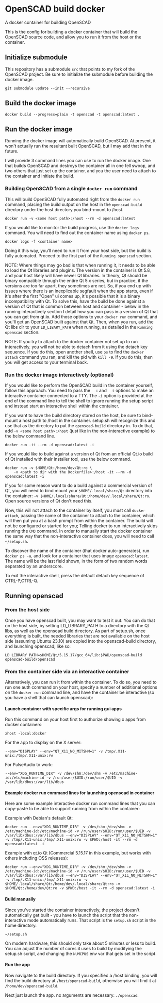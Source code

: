 # OpenSCAD build docker

A docker container for building OpenSCAD

This is the config for building a docker container that will build the OpenSCAD
source code, and allow you to run it from the host or the container.

## Initialize submodule

This repository has a submodule `src` that points to my fork of the OpenSCAD
project. Be sure to initialize the submodule before building the docker image.

```
git submodule update --init --recursive
```

## Build the docker image

```
docker build --progress=plain -t openscad -t openscad:latest .
```

## Run the docker image

Running the docker image will automatically build OpenSCAD. At present, it won't
actually run the resultant built OpenSCAD, but I may add that in the future.

I will provide 3 command lines you can use to run the docker image.
One that builds OpenSCAD and destroys the container all in one fell swoop, and
two others that just set up the container, and you the user need to attach to
the container and initiate the build.

### Building OpenSCAD from a single `docker run` command

This will build OpenSCAD fully automated right from the `docker run` command,
placing the build output on the host in the `openscad-build` directory under the
host directory you bind-mount to /host.

```
docker run -v <some host path>:/host --rm -d openscad:latest
```

If you would like to monitor the build progress, use the `docker logs` command.
You will need to find out the container name using `docker ps`.

```
docker logs -f <container name>
```

Doing it this way, you'll need to run it from your host side, but the build is
fully automated. Proceed to the first part of the `Running openscad` section.

NOTE: Where things may go bad is that when running it, it needs to be able to
load the Qt libraries and plugins. The version in the container is Qt 5.8, and
your host likely will have newer Qt libraries. In theory, Qt should be binary
compatible through the entire Qt 5.x series, but in practice, if the versions
are too far apart, they sometimes are not. So, if you end up with issues where
there is an inexplicable segfault when the app starts, even if it's after the
first "Open" ui comes up, it's possible that it is a binary incompatibility with
Qt. To solve this, have the build be done against a version of Qt that is common
between host and container - below in the running interactively section I detail
how you can pass in a version of Qt that you can get from qt.io. Add those
options to your `docker run` command, and you'll get an OpenSCAD built against
that Qt. Then, when you run, add the Qt libs dir to your `LD_LIBARY_PATH` when
running, as detailed in the `Running openscad` section.

NOTE: If you try to attach to the docker container not set up to run
interactively, you will not be able to detach from it using the detach key
sequence. If you do this, open another shell, use `ps` to find the `docker
attach` command you ran, and kill the pid with `kill -9`. If you do this, then
you will get access to your terminal back.

### Run the docker image interactively (optional)

If you would like to perform the OpenSCAD build in the container yourself,
follow this approach. You need to pass the ` -i` and ` -t` options to make an
interactive container connected to a TTY. The `-i` option is provided at the
end of the command line to tell the shell to ignore running the setup script
and instead start an interactive shell within the container.

If you want to have the build directory stored on the host, be sure to
bind-mount a host path to /host in the container. setup.sh will recognize this
and use that as the directory to put the `openscad-build` directory in.
To do that, add `-v <some host path>:/host` (just like in the non-interactive
example) to the below command line.

```
docker run -it --rm -d openscad:latest -i
```

If you would like to build against a version of Qt from an official Qt.io build
of Qt installed with their installer tool, use the below command.

```
docker run -v $HOME/Qt:/home/dev/Qt:ro \
    -v <path to dir with the Dockerfile>:/host -it --rm -d openscad:latest -i
```

If you for some reason want to do a build against a commercial version of Qt,
you will need to bind mount your `$HOME/.local/share/Qt` directory into the
container: `-v $HOME/.local/share/Qt:/home/dev/.local/share/Qt:ro`. Open source
versions of Qt don't need this.

Now, this will not attach to the container by itself, you must call `docker
attach`, passing the name of the container to attach to the container, which
will then put you at a bash prompt from within the container. The build will
not be configured or started for you; Telling docker to run interactively skips
running the `CMD` command. In order to manually start the docker container the
same way that the non-interactive container does, you will need to call
`~/setup.sh`.

To discover the name of the container (that docker auto-generates), run `docker
ps -a`, and look for a container that uses image `openscad:latest`. The name
will be the last field shown, in the form of two random words separated by an
underscore.

To exit the interactive shell, press the default detach key sequence of
CTRL-P,CTRL-Q.

## Running openscad

### From the host side

Once you have openscad built, you may want to test it out. You can do that on
the host side, by setting LD_LIBRARY_PATH to a directory with the Qt libs, as
well as the openscad build directory. As part of setup.sh, once everything is
built, the needed libraries that are not available on the host side (assuming
Ubuntu 23.10) are copied into the openscad-build directory, and launching
openscad, like so:

```
LD_LIBRARY_PATH=$HOME/Qt/5.15.17/gcc_64/lib:$PWD/openscad-build openscad-build/openscad
```

### From the container side via an interactive container

Alternatively, you can run it from within the container. To do so, you need to
run one auth command on your host, specify a number of additional options on
the `docker run` command line, and have the container be interactive (so you
have a shell that can launch openscad):

#### Launch container with specific args for running gui apps

Run this command on your host first to authorize showing x apps from docker containers:
```
xhost -local:docker
```

For the app to display on the X server:
```
--env="DISPLAY" --env="QT_X11_NO_MITSHM=1" -v /tmp/.X11-unix:/tmp/.X11-unix:rw
```

For PulseAudio to work:
```
--env="XDG_RUNTIME_DIR" -v /dev/shm:/dev/shm -v /etc/machine-id:/etc/machine-id -v /run/user/$UID:/run/user/$UID -v /var/lib/dbus:/var/lib/dbus
```

#### Example docker run command lines for launching openscad in container

Here are some example interactive docker run command lines that you can copy-paste to
be able to support running from within the container:

Example with Debian's default Qt:
```
docker run --env="XDG_RUNTIME_DIR" -v /dev/shm:/dev/shm -v /etc/machine-id:/etc/machine-id -v /run/user/$UID:/run/user/$UID -v /var/lib/dbus:/var/lib/dbus --env="DISPLAY" --env="QT_X11_NO_MITSHM=1" -v /tmp/.X11-unix:/tmp/.X11-unix:rw -v $PWD:/host -it --rm -d openscad:latest -i
```

Example with qt.io Qt (Commercial 5.15.17 in this example, but works with others including OSS releases):
```
docker run --env="XDG_RUNTIME_DIR" -v /dev/shm:/dev/shm -v /etc/machine-id:/etc/machine-id -v /run/user/$UID:/run/user/$UID -v /var/lib/dbus:/var/lib/dbus --env="DISPLAY" --env="QT_X11_NO_MITSHM=1" -v /tmp/.X11-unix:/tmp/.X11-unix:rw -v $HOME/.local/share/Qt:/home/dev/.local/share/Qt:ro -v $HOME/Qt:/home/dev/Qt:ro -v $PWD:/host -it --rm -d openscad:latest -i
```

#### Build manually

Since you've started the container interactively, the project doesn't
automatically get built - you have to launch the script that the non-interactive
mode automatically runs. That script is the `setup.sh` script in the home
directory.

```
~/setup.sh
```

On modern hardware, this should only take about 5 minutes or less to build.
You can adjust the number of cores it uses to build by modifying the setup.sh
script, and changing the `NUMCPUS` env var that gets set in the script.

#### Run the app

Now navigate to the build directory. If you specified a /host binding, you
will find the build directory at `/host/openscad-build`, otherwise you will find
it at `/home/dev/openscad-build`.

Next just launch the app. no arguments are necessary:
`./openscad`.

